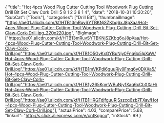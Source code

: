 {
	"title": "Hot 4pcs Wood Plug Cutter Cutting Tool Woodwork Plug Cutting Drill Bit Set Claw Cork Drill 5 8 1 2 3 8 1 4",
	"date": "2018-10-31 10:30:20",
	"SubCat": ["Tools"],
	"categories": ["Drill Bit"],
	"thumbnailImage": "https://ae01.alicdn.com/kf/HTB13mRuvSYTBKNjSZKbq6xJ8pXaa/Hot-4pcs-Wood-Plug-Cutter-Cutting-Tool-Woodwork-Plug-Cutting-Drill-Bit-Set-Claw-Cork-Drill.jpg_220x220.jpg",
	"BigImage": ["https://ae01.alicdn.com/kf/HTB13mRuvSYTBKNjSZKbq6xJ8pXaa/Hot-4pcs-Wood-Plug-Cutter-Cutting-Tool-Woodwork-Plug-Cutting-Drill-Bit-Set-Claw-Cork-Drill.jpg","https://ae01.alicdn.com/kf/HTB1O5GvKxGYBuNjy0Fnq6x5lpXaW/Hot-4pcs-Wood-Plug-Cutter-Cutting-Tool-Woodwork-Plug-Cutting-Drill-Bit-Set-Claw-Cork-Drill.jpg","https://ae01.alicdn.com/kf/HTB1mVKPdi6guuRjy0Fmq6y0DXXa5/Hot-4pcs-Wood-Plug-Cutter-Cutting-Tool-Woodwork-Plug-Cutting-Drill-Bit-Set-Claw-Cork-Drill.jpg","https://ae01.alicdn.com/kf/HTB1y265KqmWBuNjy1Xaq6xCbXXaH/Hot-4pcs-Wood-Plug-Cutter-Cutting-Tool-Woodwork-Plug-Cutting-Drill-Bit-Set-Claw-Cork-Drill.jpg","https://ae01.alicdn.com/kf/HTB1HRGFdjfguuRjSszcq6zb7FXav/Hot-4pcs-Wood-Plug-Cutter-Cutting-Tool-Woodwork-Plug-Cutting-Drill-Bit-Set-Claw-Cork-Drill.jpg"],
	"actualPrice": 4.03,
	"comparePrice": 5.68,
	"linkurl": "http://s.click.aliexpress.com/e/cntKggoo",
	"inStock": 99
}
